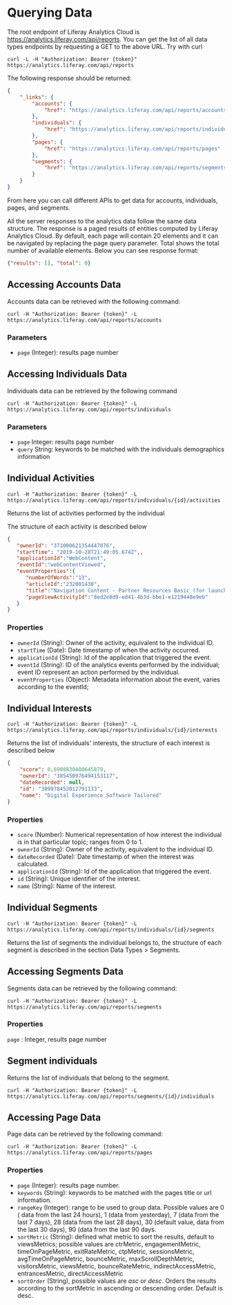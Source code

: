 # Querying Data

The root endpoint of Liferay Analytics Cloud is <https://analytics.liferay.com/api/reports>. You can get the list of all data types endpoints by requesting a GET to the above URL. Try with curl

```
curl -L -H "Authorization: Bearer {token}" https://analytics.liferay.com/api/reports
```

The following response should be returned:

```json
{
	"_links": {
		"accounts": {
			"href": "https://analytics.liferay.com/api/reports/accounts"
		},
		"individuals": {
			"href": "https://analytics.liferay.com/api/reports/individuals"
		},
		"pages": {
			"href": "https://analytics.liferay.com/api/reports/pages"
		},
		"segments": {
			"href": "https://analytics.liferay.com/api/reports/segments"
		}
	}
}
```

From here you can call different APIs to get data for accounts, individuals, pages, and segments.

All the server responses to the analytics data follow the same data structure. The response is a paged results of entities computed by Liferay Analytics Cloud. By default, each page will contain 20 elements and it can be navigated by replacing the page query parameter. Total shows the total number of available elements. Below you can see response format:

```json
{"results": [], "total": 0}
```

## Accessing Accounts Data

Accounts data can be retrieved with the following command:

```
curl -H "Authorization: Bearer {token}" -L https://analytics.liferay.com/api/reports/accounts
```

### Parameters

-   `page` (Integer): results page number

## Accessing Individuals Data

Individuals data can be retrieved by the following command

```
curl -H "Authorization: Bearer {token}" -L https://analytics.liferay.com/api/reports/individuals
```

### Parameters

-   `page` Integer: results page number
-   `query` String: keywords to be matched with the individuals demographics information

## Individual Activities

```
curl -H "Authorization: Bearer {token}" -L https://analytics.liferay.com/api/reports/individuals/{id}/activities
```

Returns the list of activities performed by the individual

The structure of each activity is described below

```json
{
   "ownerId": "371000621354447876",
   "startTime": "2019-10-28T21:49:05.674Z",,
   "applicationId":"WebContent",
   "eventId":"webContentViewed",
   "eventProperties":{
      "numberOfWords":"13",
      "articleId":"232001430",
      "title":"Navigation Content - Partner Resources Basic (for launch)",
      "pageViewActivityId":"8ed2e0d9-ed41-4b3d-bbe1-e1219448e9eb"
   }
}
```

### Properties

-   `ownerId` (String): Owner of the activity, equivalent to the individual ID.
-   `startTime` (Date): Date timestamp of when the activity occurred.
-   `applicationId` (String): Id of the application that triggered the event.
-   `eventId` (String): ID of the analytics events performed by the individual; event ID represent an action performed by the individual.
-   `eventProperties` (Object): Metadata information about the event, varies according to the eventId;

## Individual Interests

```
curl -H "Authorization: Bearer {token}" -L https://analytics.liferay.com/api/reports/individuals/{id}/interests
```

Returns the list of individuals' interests, the structure of each interest is described below

```json
{
	"score": 0.6908830400645879,
	"ownerId": "385450976494153117",
	"dateRecorded": null,
	"id": "389978452012791133",
	"name": "Digital Experience Software Tailored"
}
```

### Properties

-   `score` (Number): Numerical representation of how interest the individual is in that particular topic; ranges from 0 to 1.
-   `ownerId` (String): Owner of the activity, equivalent to the individual ID.
-   `dateRecorded` (Date): Date timestamp of when the interest was calculated.
-   `applicationId` (String): Id of the application that triggered the event.
-   `id` (String): Unique identifier of the interest.
-   `name` (String): Name of the interest.

## Individual Segments

```
curl -H "Authorization: Bearer {token}" -L https://analytics.liferay.com/api/reports/individuals/{id}/segments
```

Returns the list of segments the individual belongs to, the structure of each segment is described in the section Data Types > Segments.

## Accessing Segments Data

Segments data can be retrieved by the following command:

```
curl -H "Authorization: Bearer {token}" -L https://analytics.liferay.com/api/reports/segments
```

### Properties

`page` : Integer, results page number

## Segment individuals

Returns the list of individuals that belong to the segment.

```
curl -H "Authorization: Bearer {token}" -L https://analytics.liferay.com/api/reports/segments/{id}/individuals
```

## Accessing Page Data

Page data can be retrieved by the following command:

```
curl -H "Authorization: Bearer {token}" -L https://analytics.liferay.com/api/reports/pages
```

### Properties

-   `page` (Integer): results page number.
-   `keywords` (String): keywords to be matched with the pages title or url information.
-   `rangeKey` (Integer): range to be used to group data. Possible values are 0 ( data from the last 24 hours), 1 (data from yesterday), 7 (data from the last 7 days), 28 (data from the last 28 days), 30 (default value, data from the last 30 days), 90 (data from the last 90 days.
-   `sortMetric` (String): defined what metric to sort the results, default to viewsMetrics; possible values are ctrMetric, engagementMetric, timeOnPageMetric, exitRateMetric, ctpMetric, sessionsMetric, avgTimeOnPageMetric, bounceMetric, maxScrollDepthMetric, visitorsMetric, viewsMetric, bounceRateMetric, indirectAccessMetric, entrancesMetric, directAccessMetric
-   `sortOrder` (String), possible values are _asc_ or _desc_. Orders the results according to the sortMetric in ascending or descending order. Default is desc.
